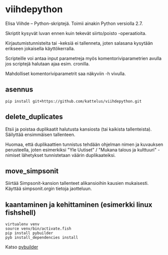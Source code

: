 viihdepython
============

Elisa Viihde – Python-skriptejä. Toimii ainakin Python versiolla 2.7.

Skriptit kysyvät luvan ennen kuin tekevät siirto/poisto -operaatioita.

Kirjautumistunnisteita tai -keksiä ei tallenneta, joten salasana kysytään
erikseen jokaisella käyttökerralla.

Scripteille voi antaa input parametreja myös komentoriviparametrien avulla 
jos scriptejä halutaan ajaa esim. cronilla.

Mahdolliset komentoriviparametrit saa näkyviin -h vivulla.

asennus
-------

`pip install git+https://github.com/kattelus/viihdepython.git`

delete_duplicates
-----------------

Etsii ja poistaa duplikaatit halutusta kansiosta (tai kaikista tallenteista).
Säilyttää ensimmäisen tallenteen.

Huomaa, että duplikaattien tunnistus tehdään ohjelman nimen ja kuvauksen
perusteella, joten esimerkiksi "Yle Uutiset" / "Mukana talous ja kulttuuri"
-nimiset lähetykset tunnistetaan väärin duplikaateiksi.

move_simpsonit
--------------

Siirtää Simpsonit-kansion tallenteet alikansioihin kausien mukaisesti.
Käyttää simpsonit.orgin tietoja jaotteluun.

kaantaminen ja kehittaminen (esimerkki linux fishshell)
-------------------------------------------------------

```
virtualenv venv
source venv/bin/activate.fish
pip install pybuilder
pyb install_dependencies install
```

Katso [pybuilder](http://pybuilder.github.io/)
